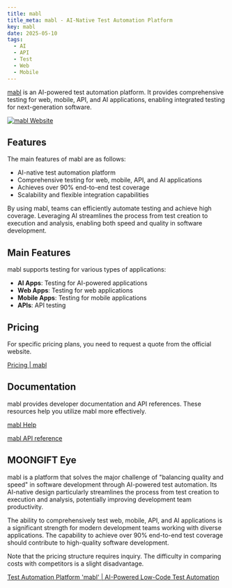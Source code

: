 ```yaml
---
title: mabl
title_meta: mabl - AI-Native Test Automation Platform
key: mabl
date: 2025-05-10
tags:
  - AI
  - API
  - Test
  - Web
  - Mobile
---
```


[mabl](https://www.mabl.com/) is an AI-powered test automation platform. It provides comprehensive testing for web, mobile, API, and AI applications, enabling integrated testing for next-generation software.

[![mabl Website](/img/services/mabl.jpg)](https://www.mabl.com/)

<!--more-->

## Features

The main features of mabl are as follows:

- AI-native test automation platform
- Comprehensive testing for web, mobile, API, and AI applications
- Achieves over 90% end-to-end test coverage
- Scalability and flexible integration capabilities

By using mabl, teams can efficiently automate testing and achieve high coverage. Leveraging AI streamlines the process from test creation to execution and analysis, enabling both speed and quality in software development.

## Main Features

mabl supports testing for various types of applications:

- **AI Apps**: Testing for AI-powered applications
- **Web Apps**: Testing for web applications
- **Mobile Apps**: Testing for mobile applications
- **APIs**: API testing

## Pricing

For specific pricing plans, you need to request a quote from the official website.

[Pricing | mabl](https://www.mabl.com/pricing)

## Documentation

mabl provides developer documentation and API references. These resources help you utilize mabl more effectively.

[mabl Help](https://help.mabl.com/)

[mabl API reference](https://api.help.mabl.com/reference/intro-to-the-mabl-api)

## MOONGIFT Eye

mabl is a platform that solves the major challenge of "balancing quality and speed" in software development through AI-powered test automation. Its AI-native design particularly streamlines the process from test creation to execution and analysis, potentially improving development team productivity.

The ability to comprehensively test web, mobile, API, and AI applications is a significant strength for modern development teams working with diverse applications. The capability to achieve over 90% end-to-end test coverage should contribute to high-quality software development.

Note that the pricing structure requires inquiry. The difficulty in comparing costs with competitors is a slight disadvantage.

[Test Automation Platform 'mabl' | AI-Powered Low-Code Test Automation](https://www.mabl.com/)
